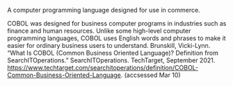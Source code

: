 A computer programming language designed for use in commerce.

COBOL was designed for business computer programs in industries such as finance and human resources. Unlike some high-level computer programming languages, COBOL uses English words and phrases to make it easier for ordinary business users to understand.
	Brunskill, Vicki-Lynn. “What Is COBOL (Common Business Oriented Language)? Definition from SearchITOperations.” SearchITOperations. TechTarget, September 2021. https://www.techtarget.com/searchitoperations/definition/COBOL-Common-Business-Oriented-Language. (accsessed Mar 10)